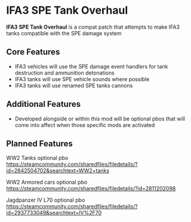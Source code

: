 # IFA3 SPE Tank Overhaul
**IFA3 SPE Tank Overhaul** is a compat patch that attempts to make IFA3 tanks compatible with the SPE damage system

## Core Features
- IFA3 vehicles will use the SPE damage event handlers for tank destruction and ammunition detonations
- IFA3 tanks will use SPE vehicle sounds where possible
- IFA3 tanks will use renamed SPE tanks cannons

## Additional Features
- Developed alongside or within this mod will be optional pbos that will come into affect when those specific mods are activated

## Planned Features
WW2 Tanks optional pbo
https://steamcommunity.com/sharedfiles/filedetails/?id=2842504702&searchtext=WW2+tanks

WW2 Armored cars optional pbo
https://steamcommunity.com/sharedfiles/filedetails/?id=2811202098

Jagdpanzer IV L70 optional pbo
https://steamcommunity.com/sharedfiles/filedetails/?id=2937733049&searchtext=IV%2F70
